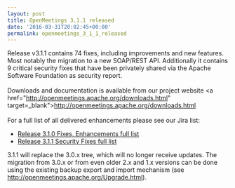 ```yaml
---
layout: post
title: OpenMeetings 3.1.1 released
date: '2016-03-31T20:02:45+00:00'
permalink: openmeetings_3_1_1_released
---
```

Release v3.1.1 contains 74 fixes, including improvements and new features. Most notably the migration to a new SOAP/REST API.
Additionally it contains 9 critical security fixes that have been privately shared via the Apache Software Foundation as security report.<br/>
<br/>
Downloads and documentation is available from our project website <a href="http://openmeetings.apache.org/downloads.html" target=_blank">http://openmeetings.apache.org/downloads.html</a><br/>
<br/>
For a full list of all delivered enhancements please see our Jira list:<br/>
<ul>
<li><a href="https://issues.apache.org/jira/browse/OPENMEETINGS-1292?jql=project%20%3D%20OPENMEETINGS%20AND%20resolution%20%3D%20Fixed%20AND%20fixVersion%20%3D%203.1.0%20ORDER%20BY%20due%20ASC%2C%20priority%20DESC%2C%20created%20ASC" target=_blank">Release 3.1.0 Fixes, Enhancements full list</a></li>
<li><a href="https://issues.apache.org/jira/browse/OPENMEETINGS-1351?jql=project%20%3D%20OPENMEETINGS%20AND%20resolution%20%3D%20Fixed%20AND%20fixVersion%20%3D%203.1.1%20ORDER%20BY%20due%20ASC%2C%20priority%20DESC%2C%20created%20ASC" target=_blank">Release 3.1.1 Security Fixes full list</a></li>
</ul>

3.1.1 will replace the 3.0.x tree, which will no longer receive updates. The migration from 3.0.x or from even older 2.x and 1.x versions can be done using the existing backup export and import mechanism (see <a href="http://openmeetings.apache.org/Upgrade.html" target="_blank">http://openmeetings.apache.org/Upgrade.html</a>).<br/>

